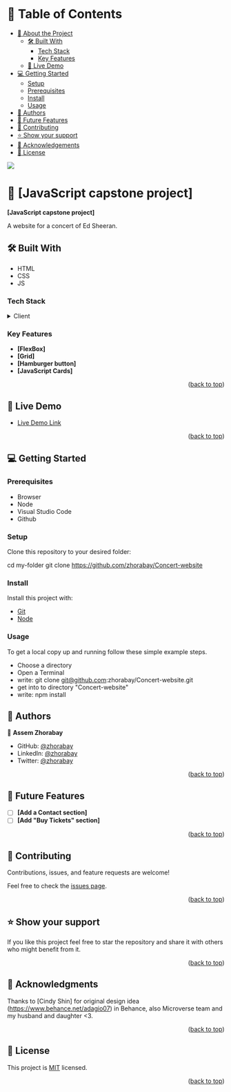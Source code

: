 # 📗 Table of Contents

- [📖 About the Project](#about-project)
  - [🛠 Built With](#built-with)
    - [Tech Stack](#tech-stack)
    - [Key Features](#key-features)
  - [🚀 Live Demo](#live-demo)
- [💻 Getting Started](#getting-started)
  - [Setup](#setup)
  - [Prerequisites](#prerequisites)
  - [Install](#install)
  - [Usage](#usage)
- [👥 Authors](#authors)
- [🔭 Future Features](#future-features)
- [🤝 Contributing](#contributing)
- [⭐️ Show your support](#support)
- [🙏 Acknowledgements](#acknowledgements)
- [📝 License](#license)

![](https://img.shields.io/badge/Microverse-blueviolet)


# 📖 [JavaScript capstone project] <a name="about-project"></a>

**[JavaScript capstone project]** 

A website for a concert of Ed Sheeran.

## 🛠 Built With <a name="built-with"></a>
- HTML
- CSS
- JS


### Tech Stack <a name="tech-stack"></a>

<details>
  <summary>Client</summary>
  <ul>
    <li><a href="#">HTML CSS AND JAVASCRIPT</a></li>
  </ul>
</details>


### Key Features <a name="key-features"></a>

- **[FlexBox]**
- **[Grid]**
- **[Hamburger button]**
- **[JavaScript Cards]**

<p align="right">(<a href="#readme-top">back to top</a>)</p>


## 🚀 Live Demo <a name="live-demo"></a>

- [Live Demo Link](https://zhorabay.github.io/Concert-website)

<p align="right">(<a href="#readme-top">back to top</a>)</p>


## 💻 Getting Started <a name="getting-started"></a>


### Prerequisites

- Browser
- Node
- Visual Studio Code
- Github


### Setup

Clone this repository to your desired folder:

  cd my-folder
  git clone https://github.com/zhorabay/Concert-website


### Install

Install this project with:

  -  [Git](https://git-scm.com/downloads)
  -  [Node](https://nodejs.org/en/download/)


### Usage

To get a local copy up and running follow these simple example steps.

- Choose a directory
- Open a Terminal
- write: git clone git@github.com:zhorabay/Concert-website.git
- get into to directory "Concert-website"
- write: npm install


## 👥 Authors <a name="authors"></a>

👤 **Assem Zhorabay**

- GitHub: [@zhorabay](https://github.com/zhorabay)
- LinkedIn: [@zhorabay](https://www.linkedin.com/mwlite/in/zhorabay)
- Twitter: [@zhorabay](https://twitter.com/AssemZhorabay)

<p align="right">(<a href="#readme-top">back to top</a>)</p>


## 🔭 Future Features <a name="future-features"></a>

- [ ] **[Add a Contact section]**
- [ ] **[Add "Buy Tickets" section]**

<p align="right">(<a href="#readme-top">back to top</a>)</p>


## 🤝 Contributing <a name="contributing"></a>

Contributions, issues, and feature requests are welcome!

Feel free to check the [issues page](https://github.com/zhorabay/Concert-website/issues/3).

<p align="right">(<a href="#readme-top">back to top</a>)</p>


## ⭐️ Show your support <a name="support"></a>

If you like this project feel free to star the repository and share it with others who might benefit from it.

<p align="right">(<a href="#readme-top">back to top</a>)</p>


## 🙏 Acknowledgments <a name="acknowledgements"></a>

Thanks to [Cindy Shin] for original design idea (https://www.behance.net/adagio07) in Behance, also Microverse team and my husband and daughter <3.

<p align="right">(<a href="#readme-top">back to top</a>)</p>


## 📝 License <a name="license"></a>

This project is [MIT](./LICENSE) licensed.

<p align="right">(<a href="#readme-top">back to top</a>)</p>